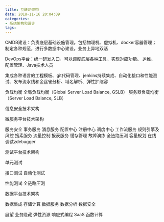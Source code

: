 ```yaml
---
title: 互联网架构
date: 2018-11-16 20:04:09
categories:
- 系统架构和设计
tags:
---
```

CMDB建设：负责底层基础设施管理，包括物理机、虚拟机、docker容器管理；
制定各种规范，进行多数据中心建设，业务上异地双活

DevOps平台：统一研发入口，可以调度底层各种工具，实现对应功能。
运维、配置管理、Java技术人员

集成各种语言的工程模板、git代码管理、jenkins持续集成、自动化接口和性能测试、发布流水线和金丝雀分析、域名解析、弹性扩缩容

负载均衡
全局负载均衡（Global Server Load Balance, GSLB）
服务器负载均衡（Server Load Balance, SLB）

信息安全技术架构


微服务平台技术架构

服务安全
事务服务
消息服务
配置中心
注册中心
调度中心
工作流服务
规则引擎及风控
搜索服务
流量控制
报表服务
缓存管理
故障演练
全链路压测
容量规划
在线调试zdebugger

测试平台技术架构

单元测试

接口测试
自动化测试

性能测试
全链路压测

数据平台技术架构

数据集成
存储计算
数据服务
数据分析
数据安全

展望
业务隐藏
弹性资源
响应式编程
SaaS
函数计算